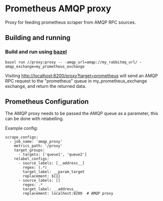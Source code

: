 # Prometheus AMQP proxy

Proxy for feeding prometheus scraper from AMQP RPC sources.

## Building and running

### Build and run using [bazel](http://baze.io/)

    bazel run //proxy:proxy -- -amqp_url=amqp://my_rabbitmq_url/ -amqp_exchange=my_prometheus_exchange

Visiting [http://localhost:8200/proxy?target=prometheus](http://localhost:8200/proxy?target=prometheus) will send an AMQP RPC
request to the "prometheus" queue in my_prometheus_exchange exchange, and return the returned data.

## Prometheus Configuration

The AMQP proxy needs to be passed the AMQP queue as a parameter, this can be done with relabelling.

Example config:
```
scrape_configs:
  - job_name: 'amqp_proxy'
    metrics_path: '/proxy'
    target_groups:
      - targets: ['queue1', 'queue2']
    relabel_configs:
      - source_labels: [__address__]
        regex: (.*)
        target_label: __param_target
        replacement: ${1}
      - source_labels: []
        regex: .*
        target_label: __address__
        replacement: localhost:8200  # AMQP proxy

```
